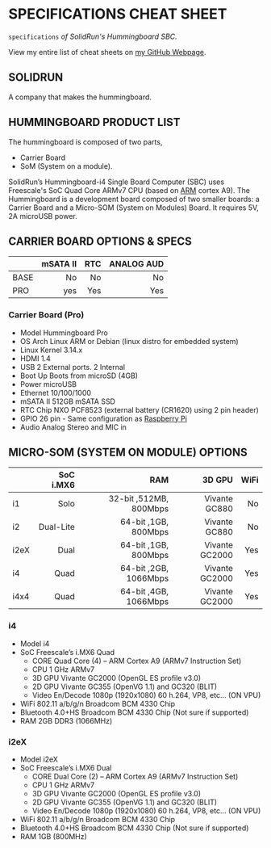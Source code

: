 # SPECIFICATIONS CHEAT SHEET

`specifications` _of SolidRun's Hummingboard SBC._

View my entire list of cheat sheets on
[my GitHub Webpage](https://jeffdecola.github.io/my-cheat-sheets/).

## SOLIDRUN

A company that makes the hummingboard.

## HUMMINGBOARD PRODUCT LIST

The hummingboard is composed of two parts,

* Carrier Board
* SoM (System on a module).

SolidRun’s Hummingboard-i4 Single Board Computer (SBC) uses Freescale's SoC
Quad Core ARMv7 CPU (based on
[ARM](https://github.com/JeffDeCola/my-cheat-sheets/tree/master/hardware/development/hardware-architectures/arm-cheat-sheet)
cortex A9).
The Hummingboard is a development board composed of two smaller boards:
a Carrier Board and a Micro-SOM (System on Modules) Board.
It requires 5V, 2A microUSB power.

## CARRIER BOARD OPTIONS & SPECS

|            |   mSATA II |        RTC | ANALOG AUD |
|:-----------|-----------:|-----------:|-----------:|
| BASE       |         No |         No |         No |
| PRO        |        yes |        Yes |        Yes |

### Carrier Board (Pro)

* Model          Hummingboard Pro
* OS             Arch Linux ARM or Debian (linux distro for embedded system)
* Linux Kernel   3.14.x
* HDMI           1.4
* USB            2 External ports. 2 Internal
* Boot Up        Boots from microSD (4GB)
* Power          microUSB
* Ethernet       10/100/1000
* mSATA II       512GB mSATA SSD
* RTC Chip       NXO PCF8523 (external battery (CR1620) using 2 pin header)
* GPIO           26 pin - Same configuration as
                 [Raspberry Pi](https://github.com/JeffDeCola/my-cheat-sheets/tree/master/other/single-board-computers/raspberry-pi/specifications-cheat-sheet)
* Audio          Analog Stereo and MIC in

## MICRO-SOM (SYSTEM ON MODULE) OPTIONS

|      | SoC i.MX6 |                     RAM |         3D GPU |  WiFi |
|:-----|----------:|------------------------:|---------------:|------:|
|   i1 |      Solo |  32-bit ,512MB, 800Mbps |  Vivante GC880 |    No |
|   i2 | Dual-Lite |    64-bit ,1GB, 800Mbps |  Vivante GC880 |    No |
| i2eX |      Dual |    64-bit ,1GB, 800Mbps | Vivante GC2000 |   Yes |
|   i4 |      Quad |   64-bit ,2GB, 1066Mbps | Vivante GC2000 |   Yes |
| i4x4 |      Quad |   64-bit ,4GB, 1066Mbps | Vivante GC2000 |   Yes |

### i4

* Model                i4
* SoC                  Freescale’s i.MX6 Quad
  * CORE               Quad Core (4) – ARM Cortex A9 (ARMv7 Instruction Set)
  * CPU                1 GHz ARMv7
  * 3D GPU             Vivante GC2000 (OpenGL ES profile v3.0)
  * 2D GPU             Vivante GC355 (OpenVG 1.1) and GC320 (BLIT)
  * Video En/Decode    1080p (1920x1080) 60 h.264, VP8, etc… (ON VPU)
* WiFi 802.11 a/b/g/n  Broadcom BCM 4330 Chip
* Bluetooth 4.0+HS     Broadcom BCM 4330 Chip (Not sure if supported)
* RAM                  2GB DDR3 (1066MHz)

### i2eX

* Model                i2eX
* SoC                  Freescale’s i.MX6 Dual
  * CORE               Dual Core (2) – ARM Cortex A9 (ARMv7 Instruction Set)
  * CPU                1 GHz ARMv7
  * 3D GPU             Vivante GC2000 (OpenGL ES profile v3.0)
  * 2D GPU             Vivante GC355 (OpenVG 1.1) and GC320 (BLIT)
  * Video En/Decode    1080p (1920x1080) 60 h.264, VP8, etc… (ON VPU)
* WiFi 802.11 a/b/g/n  Broadcom BCM 4330 Chip
* Bluetooth 4.0+HS     Broadcom BCM 4330 Chip (Not sure if supported)
* RAM                  1GB (800MHz)
